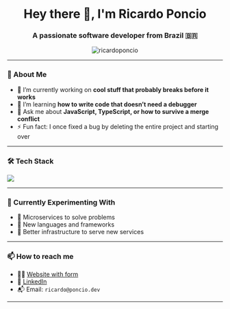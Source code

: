 <h1 align="center">Hey there 👋, I'm Ricardo Poncio</h1>
<h3 align="center">A passionate software developer from Brazil 🇧🇷</h3>

<p align="center">
  <img src="https://komarev.com/ghpvc/?username=ricardoponcio&label=Profile%20views&color=0e75b6&style=flat" alt="ricardoponcio" />
</p>

---

### 🧠 About Me
- 🔭 I’m currently working on **cool stuff that probably breaks before it works**
- 🌱 I’m learning **how to write code that doesn’t need a debugger**
- 💬 Ask me about **JavaScript, TypeScript, or how to survive a merge conflict**
- ⚡ Fun fact: I once fixed a bug by deleting the entire project and starting over

---

### 🛠️ Tech Stack

<p align="left">
  <img src="https://skillicons.dev/icons?i=java,js,ts,nodejs,react,html,css,sass,git,github,vscode" />
</p>

---

### 🚧 Currently Experimenting With
- 🧩 Microservices to solve problems  
- 🧠 New languages and frameworks  
- 🔧 Better infrastructure to serve new services

---

### 📫 How to reach me

- 🙋‍♂️ [Website with form](https://ricardo.poncio.dev)
- 💼 [LinkedIn](https://www.linkedin.com/in/ricardoponcio/)
- 📬 Email: `ricardo@poncio.dev`

---
